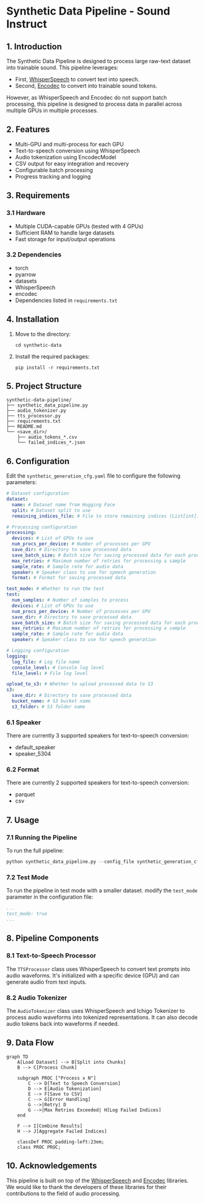 # Synthetic Data Pipeline - Sound Instruct

## 1. Introduction

The Synthetic Data Pipeline is designed to process large raw-text dataset into trainable sound. This pipeline leverages:
- First, [WhisperSpeech](https://github.com/collabora/WhisperSpeech) to convert text into speech.
- Second, [Encodec](https://github.com/facebookresearch/encodec) to convert into trainable sound tokens.

However, as WhisperSpeech and Encodec do not support batch processing, this pipeline is designed to process data in parallel across multiple GPUs in multiple processes.

## 2. Features

- Multi-GPU and multi-process for each GPU
- Text-to-speech conversion using WhisperSpeech
- Audio tokenization using EncodecModel
- CSV output for easy integration and recovery
- Configurable batch processing
- Progress tracking and logging

## 3. Requirements

### 3.1 Hardware

- Multiple CUDA-capable GPUs (tested with 4 GPUs)
- Sufficient RAM to handle large datasets
- Fast storage for input/output operations

### 3.2 Dependencies

- torch
- pyarrow
- datasets
- WhisperSpeech
- encodec
- Dependencies listed in `requirements.txt`

## 4. Installation

1. Move to the directory:
   ```
   cd synthetic-data
   ```

2. Install the required packages:
   ```
   pip install -r requirements.txt
   ```

## 5. Project Structure

```
synthetic-data-pipeline/
├── synthetic_data_pipeline.py
├── audio_tokenizer.py
├── tts_processor.py
├── requirements.txt
├── README.md
└── <save_dir>/
    ├── audio_tokens_*.csv
    └── failed_indices_*.json
```

## 6. Configuration

Edit the `synthetic_generation_cfg.yaml` file to configure the following parameters:

```yaml
# Dataset configuration
dataset:
  name: # Dataset name from Hugging Face
  split: # Dataset split to use
  remaining_indices_file: # File to store remaining indices (List[int])

# Processing configuration
processing:
  devices: # List of GPUs to use
  num_procs_per_device: # Number of processes per GPU
  save_dir: # Directory to save processed data
  save_batch_size: # Batch size for saving processed data for each process
  max_retries: # Maximum number of retries for processing a sample
  sample_rate: # Sample rate for audio data
  speaker: # Speaker class to use for speech generation
  format: # Format for saving processed data

test_mode: # Whether to run the test
test:
  num_samples: # Number of samples to process
  devices: # List of GPUs to use
  num_procs_per_device: # Number of processes per GPU
  save_dir: # Directory to save processed data
  save_batch_size: # Batch size for saving processed data for each process
  max_retries: # Maximum number of retries for processing a sample
  sample_rate: # Sample rate for audio data
  speaker: # Speaker class to use for speech generation

# Logging configuration
logging:
  log_file: # Log file name
  console_level: # Console log level
  file_level: # File log level

upload_to_s3: # Whether to upload processed data to S3
s3:
  save_dir: # Directory to save processed data
  bucket_name: # S3 bucket name
  s3_folder: # S3 folder name
```

### 6.1 Speaker

There are currently 3 supported speakers for text-to-speech conversion:
- default_speaker
- speaker_5304

### 6.2 Format

There are currently 2 supported speakers for text-to-speech conversion:
- parquet
- csv

## 7. Usage

### 7.1 Running the Pipeline

To run the full pipeline:

```python
python synthetic_data_pipeline.py --config_file synthetic_generation_cfg.yaml
```

### 7.2 Test Mode

To run the pipeline in test mode with a smaller dataset. modify the `test_mode` parameter in the configuration file:

```yaml
...
test_mode: true
...
```

## 8. Pipeline Components

### 8.1 Text-to-Speech Processor

The `TTSProcessor` class uses WhisperSpeech to convert text prompts into audio waveforms. It's initialized with a specific device (GPU) and can generate audio from text inputs.

### 8.2 Audio Tokenizer

The `AudioTokenizer` class uses WhisperSpeech and Ichigo Tokenizer to process audio waveforms into tokenized representations. It can also decode audio tokens back into waveforms if needed.

## 9. Data Flow

```mermaid
graph TD
    A[Load Dataset] --> B[Split into Chunks]
    B --> C[Process Chunk]
    
    subgraph PROC ["Process x N"]
        C --> D[Text to Speech Conversion]
        D --> E[Audio Tokenization]
        E --> F[Save to CSV]
        C --> G[Error Handling]
        G -->|Retry| D
        G -->|Max Retries Exceeded| H[Log Failed Indices]
    end
    
    F --> I[Combine Results]
    H --> J[Aggregate Failed Indices]

    classDef PROC padding-left:23em;
    class PROC PROC;
```

## 10. Acknowledgements

This pipeline is built on top of the [WhisperSpeech](https://github.com/collabora/WhisperSpeech) and [Encodec](https://github.com/facebookresearch/encodec) libraries. We would like to thank the developers of these libraries for their contributions to the field of audio processing.

